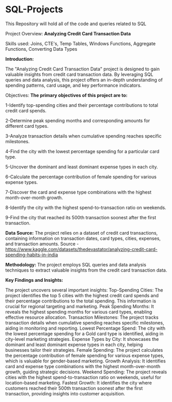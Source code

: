 # SQL-Projects
This Repository will hold all of the code and queries related to SQL

Project Overview: **Analyzing Credit Card Transaction Data**

Skills used: Joins, CTE's, Temp Tables, Windows Functions, Aggregate Functions, Converting Data Types

**Introduction:**

The "Analyzing Credit Card Transaction Data" project is designed to gain valuable insights from credit card transaction data. By leveraging SQL queries and data analysis, this project offers an in-depth understanding of spending patterns, card usage, and key performance indicators.

Objectives:
**The primary objectives of this project are to:**

1-Identify top-spending cities and their percentage contributions to total credit card spends.

2-Determine peak spending months and corresponding amounts for different card types.

3-Analyze transaction details when cumulative spending reaches specific milestones.

4-Find the city with the lowest percentage spending for a particular card type.

5-Uncover the dominant and least dominant expense types in each city.

6-Calculate the percentage contribution of female spending for various expense types.

7-Discover the card and expense type combinations with the highest month-over-month growth.

8-Identify the city with the highest spend-to-transaction ratio on weekends.

9-Find the city that reached its 500th transaction soonest after the first transaction.


**Data Source:**
The project relies on a dataset of credit card transactions, containing information on transaction dates, card types, cities, expenses, and transaction amounts.
Source - https://www.kaggle.com/datasets/thedevastator/analyzing-credit-card-spending-habits-in-india

**Methodology:**
The project employs SQL queries and data analysis techniques to extract valuable insights from the credit card transaction data.

**Key Findings and Insights:**

The project uncovers several important insights:
Top-Spending Cities: The project identifies the top 5 cities with the highest credit card spends and their percentage contributions to the total spending. This information is crucial for regional targeting and marketing.
Peak Spending Months: It reveals the highest spending months for various card types, enabling effective resource allocation.
Transaction Milestones: The project tracks transaction details when cumulative spending reaches specific milestones, aiding in monitoring and reporting.
Lowest Percentage Spend: The city with the lowest percentage spending for a Gold card type is identified, aiding in city-level marketing strategies.
Expense Types by City: It showcases the dominant and least dominant expense types in each city, helping businesses tailor their strategies.
Female Spending: The project calculates the percentage contribution of female spending for various expense types, which is valuable for gender-based marketing.
Growth Analysis: It identifies card and expense type combinations with the highest month-over-month growth, guiding strategic decisions.
Weekend Spending: The project reveals cities with the highest spend-to-transaction ratio on weekends, useful for location-based marketing.
Fastest Growth: It identifies the city where customers reached their 500th transaction soonest after the first transaction, providing insights into customer acquisition.
